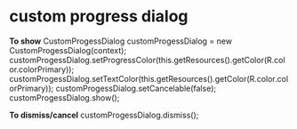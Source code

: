 # custom progress dialog

<b>To show</b>
CustomProgessDialog customProgessDialog = new CustomProgessDialog(context);
customProgessDialog.setProgressColor(this.getResources().getColor(R.color.colorPrimary));
customProgessDialog.setTextColor(this.getResources().getColor(R.color.colorPrimary));
customProgessDialog.setCancelable(false);
customProgessDialog.show();

<b>To dismiss/cancel</b>
customProgessDialog.dismiss();
